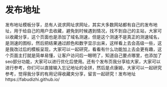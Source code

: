 # 发布地址
发布地址模板分享，总有人说求网址求网址，其实大多数网站都有自己的发布地址，用于给自己的用户去收藏，避免到时候遇到情况，找不到自己的主站，大家可以收藏分享，这个页面也是添加了域名测速，但是这个测速不是真正的测速域名，是测速的图标，然后把结果通过颜色和数字显示出来，这样看上去会高级一些，这是我改过后的模板呈现，大家可以一起研究，看看有什么功能加上去会更有趣，这个页面主打就是简单易懂，让客户访问后一眼明了，知道自己要点哪里，也添加了seo部分功能，大家可以进行优化后使用。还有个发布页我分享给大家，大家可以进行参考，你们可以直接输入忘记地址的全拼，然后是点康姆，大家可以一起研究参考，觉得我分享的有用记得收藏夹分享，留言一起研究！发布地址https://fabudizhi.github.io/
